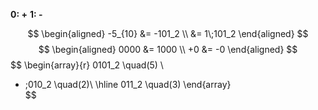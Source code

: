 **0: +**
**1: -**

$$
\begin{aligned}
-5_{10} &= -101_2 \\
&= 1\;101_2
\end{aligned}
$$
$$
\begin{aligned}
0000 &= 1000 \\
+0 &= -0
\end{aligned}
$$
$$
\begin{array}{r}
	0101_2 \quad(5) \\
- \;010_2 \quad(2)\\
 \hline
	011_2 \quad(3)
\end{array}\
$$
